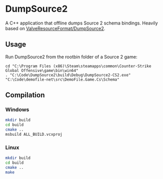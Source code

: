 # DumpSource2

A C++ application that offline dumps Source 2 schema bindings. Heavily based on [ValveResourceFormat/DumpSource2](https://github.com/ValveResourceFormat/DumpSource2). 

## Usage

Run DumpSource2 from the rootbin folder of a Source 2 game:

```
cd "C:\Program Files (x86)\Steam\steamapps\common\Counter-Strike Global Offensive\game\bin\win64"
. "C:\Code\DumpSource2\build\Debug\DumpSource2-CS2.exe" "C:\Code\demofile-net\src\DemoFile.Game.Cs\Schema"
```

## Compilation

### Windows

```sh
mkdir build
cd build
cmake ..
msbuild ALL_BUILD.vcxproj
```

### Linux
```sh
mkdir build
cd build
cmake ..
make
```

